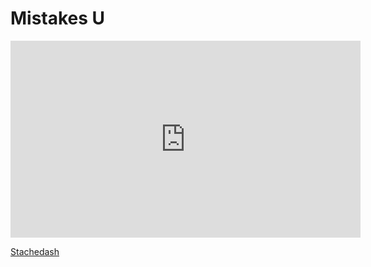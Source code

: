<!DOCTYPE html>
<html>

<body>

<h1>Mistakes U</h1>

<iframe width="560" height="315" src="https://www.youtube.com/embed/w0xL-0lwNUs" frameborder="0" allowfullscreen></iframe>

<a href="https://github.com/reedjohnston/reedjohnston.github.io/blob/master/Stachedash.html">Stachedash</a>

</body>
</html>

